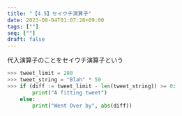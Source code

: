 ```yaml
---
title: "【4.5】セイウチ演算子"
date: 2023-08-04T01:07:28+09:00
tags: [""]
seq: [""]
draft: false
---
```


代入演算子のことをセイウチ演算子という

```python
>>> tweet_limit = 280
>>> tweet_string = "Blah" * 50
>>> if (diff := tweet_limit - len(tweet_string)) >= 0:
        print("A fitting tweet")
    else:
        print("Went Over by", abs(diff))
```